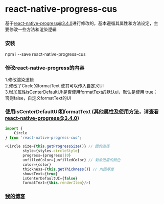 # react-native-progress-cus
基于[react-native-progress@3.4.0](https://github.com/oblador/react-native-progress)进行修改的，基本遵循其属性和方法设定，主要修改一些方法和渲染逻辑

### 安装
npm i --save react-native-progress-cus

### 修改react-native-progress的内容
1.修改渲染逻辑 <br>
2.修改了Circle的formatText 使其可以传入自定义UI <br>
3.增加属性isCenterDefaultUI:是否使用formatText的默认ui，默认是使用 true；否则false，自定义formatText的UI <br>

### 使用isCenterDefaultUI和formatText (其他属性及使用方法，请查看[react-native-progress@3.4.0](https://github.com/oblador/react-native-progress))
```javascript
import {
    Circle
} from 'react-native-progress-cus';

<Circle size={this.getProgressSize()} // 圆的直径
        style={styles.circleStyle}
        progress={progress||0}
        unfilledColor={unfilledColor} // 剩余进度的颜色
        color={color}
        thickness={this.getThickness()} // 内圆厚度
        showsText={true}
        isCenterDefaultUI={false}
        formatText={this.renderItem}/>)
```

### [我的博客](http://blog.sina.com.cn/s/articlelist_6078695441_0_1.html)
